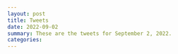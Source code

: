 ```yaml
---
layout: post
title: Tweets
date: 2022-09-02
summary: These are the tweets for September 2, 2022.
categories:
---
```


